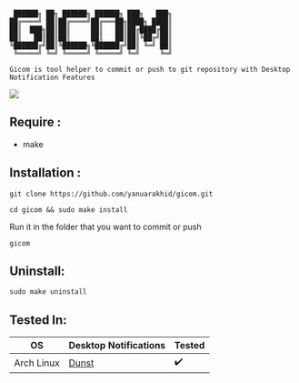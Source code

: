 ```

 ██████╗ ██╗ ██████╗ ██████╗ ███╗   ███╗
██╔════╝ ██║██╔════╝██╔═══██╗████╗ ████║
██║  ███╗██║██║     ██║   ██║██╔████╔██║
██║   ██║██║██║     ██║   ██║██║╚██╔╝██║
╚██████╔╝██║╚██████╗╚██████╔╝██║ ╚═╝ ██║
 ╚═════╝ ╚═╝ ╚═════╝ ╚═════╝ ╚═╝     ╚═╝
                                                                   
Gicom is tool helper to commit or push to git repository with Desktop Notification Features
```

![](https://i.imgur.com/WCfMsYA.gif)

Require :
---------
- make

Installation : 
--------------
```
git clone https://github.com/yanuarakhid/gicom.git
```
```
cd gicom && sudo make install
```

Run it in the folder that you want to commit or push

```
gicom
```

Uninstall:
----------
```
sudo make uninstall
```
Tested In: 
----------
OS | Desktop Notifications |Tested
------------|------------ | -------------
Arch Linux  |[Dunst](https://wiki.archlinux.org/index.php/Dunst "Dunst")      |:heavy_check_mark:
